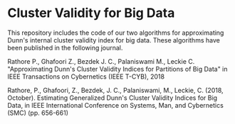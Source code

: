 # Cluster Validity for Big Data
This repository includes the code of our two algorithms for approximating Dunn's internal cluster validity index for big data. These algorithms have been published in the following journal. 

Rathore P., Ghafoori Z., Bezdek J. C., Palaniswami M., Leckie C. "Approximating Dunn's Cluster Validity Indices for Partitions of Big Data" in  IEEE Transactions on Cybernetics (IEEE T-CYB), 2018

Rathore, P., Ghafoori, Z., Bezdek, J. C., Palaniswami, M., Leckie, C. (2018, October). Estimating Generalized Dunn's Cluster Validity Indices for Big Data, in IEEE International Conference on Systems, Man, and Cybernetics (SMC) (pp. 656-661)

